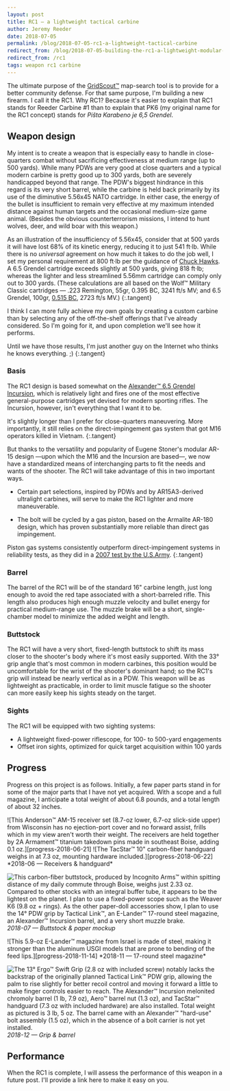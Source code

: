 ```yaml
---
layout: post
title: RC1 — a lightweight tactical carbine
author: Jeremy Reeder
date: 2018-07-05
permalink: /blog/2018-07-05-rc1-a-lightweight-tactical-carbine
redirect_from: /blog/2018-07-05-building-the-rc1-a-lightweight-modular-carbine
redirect_from: /rc1
tags: weapon rc1 carbine
---
```


The ultimate purpose of the [GridScout™][gridscout] map-search tool is to
provide for a better community defense. For that same purpose, I'm building a
new firearm. I call it the RC1. Why RC1? Because it's easier to explain that
RC1 stands for Reeder Carbine #1 than to explain that PK6 (my original name for
the RC1 concept) stands for _Piŝta Karabeno je 6,5 Grendel_.

## Weapon design
My intent is to create a weapon that is especially easy to handle in
close-quarters combat without sacrificing effectiveness at medium range (up to
500 yards). While many PDWs are very good at close quarters and a typical
modern carbine is pretty good up to 300 yards, both are severely handicapped
beyond that range. The PDW's biggest hindrance in this regard is its very short
barrel, while the carbine is held back primarily by its use of the diminutive
5.56x45 NATO cartridge. In either case, the energy of the bullet is
insufficient to remain very effective at my maximum intended distance against
human targets and the occasional medium-size game animal. (Besides the obvious
counterterrorism missions, I intend to hunt wolves, deer, and wild boar with
this weapon.)

As an illustration of the insufficiency of 5.56x45, consider that at 500 yards
it will have lost 68% of its kinetic energy, reducing it to just 541 ft·lb.
While there is no _universal_ agreement on how much it takes to do the job
well, I set my personal requirement at 800 ft·lb per the guidance of [Chuck
Hawks][hawks]. A 6.5 Grendel cartridge exceeds slightly at 500 yards, giving
818 ft·lb; whereas the lighter and less streamlined 5.56mm cartridge can comply
only out to 300 yards. (These calculations are all based on the Wolf™ Military
Classic cartridges — .223 Remington, 55gr, 0.395 BC, 3241 ft/s MV; and 6.5
Grendel, 100gr, [0.515 BC][grendel-bc], 2723 ft/s MV.)
{:.tangent}

I think I can more fully achieve my own goals by creating a custom carbine than
by selecting any of the off-the-shelf offerings that I've already considered.
So I'm going for it, and upon completion we'll see how it performs.

Until we have those results, I'm just another guy on the Internet who thinks he
knows everything. ;)
{:.tangent}

### Basis
The RC1 design is based somewhat on the [Alexander™ 6.5 Grendel
Incursion][incursion], which is relatively light and fires one of the most
effective general-purpose cartridges yet devised for modern sporting rifles.
The Incursion, however, isn't everything that I want it to be.

It's slightly longer than I prefer for close-quarters maneuvering. More
importantly, it still relies on the direct-impingement gas system that got M16
operators killed in Vietnam.
{:.tangent}

But thanks to the versatility and popularity of Eugene Stoner's modular AR-15
design —upon which the M16 and the Incursion are based—, we now have a
standardized means of interchanging parts to fit the needs and wants of the
shooter. The RC1 will take advantage of this in two important ways.

- Certain part selections, inspired by PDWs and by AR15A3-derived ultralight
  carbines, will serve to make the RC1 lighter and more maneuverable.

- The bolt will be cycled by a gas piston, based on the Armalite AR-180 design,
  which has proven substantially more reliable than direct gas impingement.

Piston gas systems consistently outperform direct-impingement systems in
reliability tests, as they did in a [2007 test by the U.S.Army][test-results].
{:.tangent}

### Barrel
The barrel of the RC1 will be of the standard 16" carbine length, just long
enough to avoid the red tape associated with a short-barreled rifle. This
length also produces high enough muzzle velocity and bullet energy for
practical medium-range use. The muzzle brake will be a short, single-chamber
model to minimize the added weight and length.

### Buttstock
The RC1 will have a very short, fixed-length buttstock to shift its mass closer
to the shooter's body where it's most easily supported.  With the 33° grip
angle that's most common in modern carbines, this position would be
uncomfortable for the wrist of the shooter's dominant hand; so the RC1's grip
will instead be nearly vertical as in a PDW. This weapon will be as lightweight
as practicable, in order to limit muscle fatigue so the shooter can more easily
keep his sights steady on the target.

### Sights
The RC1 will be equipped with two sighting systems:
- A lightweight fixed-power riflescope, for 100- to 500-yard engagements
- Offset iron sights, optimized for quick target acquisition within 100 yards

## Progress
Progress on this project is as follows. Initially, a few paper parts stand in
for some of the major parts that I have not yet acquired. With a scope and a
full magazine, I anticipate a total weight of about 6.8 pounds, and a total
length of about 32 inches.

<div class="gallery" markdown="1">
![This Anderson™ AM-15 receiver set (8.7-oz lower, 6.7-oz slick-side upper) from Wisconsin has no ejection-port cover and no forward assist, frills which in my view aren't worth their weight. The receivers are held together by 2A Armament™ titanium takedown pins made in southeast Boise, adding 0.1 oz.][progress-2018-06-21]
![The TacStar™ 10" carbon-fiber handguard weighs in at 7.3 oz, mounting hardware included.][progress-2018-06-22]
*2018-06 — Receivers & handguard*
</div>

![This carbon-fiber buttstock, produced by Incognito Arms™ within spitting distance of my daily commute through Boise, weighs just 2.33 oz. Compared to other stocks with an integral buffer tube, it appears to be the lightest on the planet. I plan to use a fixed-power scope such as the Weaver K6 (9.8 oz + rings). As the other paper-doll accessories show, I plan to use the 14° PDW grip by Tactical Link™, an E-Lander™ 17-round steel magazine, an Alexander™ Incursion barrel, and a very short muzzle brake.][concept-2018-07-31]
*2018-07 — Buttstock & paper mockup*

<div class="gallery" markdown="1">
![This 5.9-oz E-Lander™ magazine from Israel is made of steel, making it stronger than the aluminum USGI models that are prone to bending of the feed lips.][progress-2018-11-14]
*2018-11 — 17-round steel magazine*
</div>

![The 13° Ergo™ Swift Grip (2.8 oz with included screw) notably lacks the backstrap of the originally planned Tactical Link™ PDW grip, allowing the palm to rise slightly for better recoil control and moving it forward a little to make finger controls easier to reach. The Alexander™ Incursion melonited chromoly barrel (1 lb, 7.9 oz), Aero™ barrel nut (1.3 oz), and TacStar™ handguard (7.3 oz with included hardware) are also installed. Total weight as pictured is 3 lb, 5 oz. The barrel came with an Alexander™ "hard-use" bolt assembly (1.5 oz), which in the absence of a bolt carrier is not yet installed.][progress-2018-12-25]
*2018-12 — Grip & barrel*

## Performance
When the RC1 is complete, I will assess the performance of this weapon in a
future post. I'll provide a link here to make it easy on you.


[concept-2018-07-31]:  ../images/rc1-concept-2018-07-31.jpg
[progress-2018-06-21]: ../images/rc1-progress-2018-06-21.jpg
[progress-2018-06-22]: ../images/rc1-progress-2018-06-22.jpg
[progress-2018-11-14]: ../images/rc1-progress-2018-11-14.jpg
[progress-2018-12-25]: ../images/rc1-progress-2018-12-25.jpg

[grendel-bc]:   http://eng.barnaulpatron.ru/production/sportshuntingcartridgescalibre/65.html
[gridscout]:    /
[hawks]:        https://www.chuckhawks.com/bad_deer_cartridges.htm
[incursion]:    https://www.shopalexanderarms.com/Rifles-6_5_Grendel_Incursion_Complete_Rifle.html
[test-results]: http://www.calguns.net/calgunforum/showthread.php?t=78951
